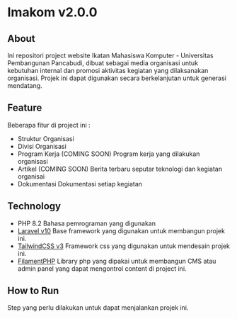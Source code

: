 # Imakom v2.0.0

## About

Ini repositori project website Ikatan Mahasiswa Komputer - Universitas Pembangunan Pancabudi, dibuat sebagai media organisasi untuk kebutuhan internal dan promosi aktivitas kegiatan yang dilaksanakan organisasi. Projek ini dapat digunakan secara berkelanjutan untuk generasi mendatang.

## Feature

Beberapa fitur di project ini :

- Struktur Organisasi
- Divisi Organisasi
- Program Kerja (COMING SOON) 
  Program kerja yang dilakukan organisasi
- Artikel (COMING SOON)
  Berita terbaru seputar teknologi dan kegiatan organisai
- Dokumentasi
  Dokumentasi setiap kegiatan

## Technology

- PHP 8.2
  Bahasa pemrograman yang digunakan
- [Laravel v10](https://laravel.com/docs/10.x)
  Base framework yang digunakan untuk membangun projek ini.
- [TailwindCSS v3](https://tailwindcss.com/)
  Framework css yang digunakan untuk mendesain projek ini.
- [FilamentPHP](https://filamentphp.com/)
  Library php yang dipakai untuk membangun CMS atau admin panel yang dapat mengontrol content di project ini.

## How to Run

Step yang perlu dilakukan untuk dapat menjalankan projek ini.
